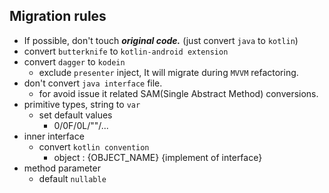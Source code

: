 ## Migration rules

- If possible, don't touch ***original code.*** (just convert `java` to `kotlin`)
- convert `butterknife` to `kotlin-android extension`
- convert `dagger` to `kodein`
    - exclude `presenter` inject, It will migrate during `MVVM` refactoring.
- don't convert `java interface` file.
    - for avoid issue it related SAM(Single Abstract Method) conversions.
- primitive types, string to `var`
    - set default values
        - 0/0F/0L/""/...
- inner interface
    - convert `kotlin convention`
        - object : {OBJECT_NAME} {implement of interface}
- method parameter
    - default `nullable`

